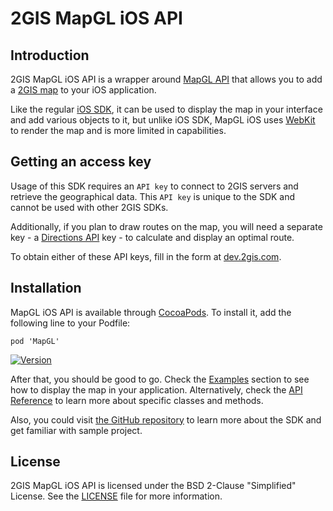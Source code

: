 # 2GIS MapGL iOS API

## Introduction

2GIS MapGL iOS API is a wrapper around [MapGL API](/en/mapgl/overview) that allows you to add a [2GIS map](https://2gis.ae/) to your iOS application.

Like the regular [iOS SDK](/en/ios/sdk/overview), it can be used to display the map in your interface and add various objects to it, but unlike iOS SDK, MapGL iOS uses [WebKit](https://developer.apple.com/documentation/webkit) to render the map and is more limited in capabilities.

## Getting an access key

Usage of this SDK requires an `API key` to connect to 2GIS servers and retrieve the geographical data. This `API key` is unique to the SDK and cannot be used with other 2GIS SDKs.

Additionally, if you plan to draw routes on the map, you will need a separate key - a [Directions API](/en/api/navigation/directions/overview) key - to calculate and display an optimal route.

To obtain either of these API keys, fill in the form at [dev.2gis.com](https://dev.2gis.com/order).

## Installation

MapGL iOS API is available through [CocoaPods](https://cocoapods.org/). To install it, add the following line to your Podfile:

```
pod 'MapGL'
```

[![Version](https://img.shields.io/cocoapods/v/MapGL.svg?style=social&logo=cocoapods&label=version)](https://cocoapods.org/pods/MapGL)

After that, you should be good to go. Check the [Examples](/en/ios/mapgl/maps/examples) section to see how to display the map in your application. Alternatively, check the [API Reference](/en/ios/mapgl/maps/reference) to learn more about specific classes and methods.

Also, you could visit [the GitHub repository](https://github.com/2gis/MapGL-iOS) to learn more about the SDK and get familiar with sample project.

## License

2GIS MapGL iOS API is licensed under the BSD 2-Clause "Simplified" License. See the [LICENSE](https://github.com/2gis/MapGL-iOS/blob/master/LICENSE) file for more information.
